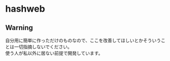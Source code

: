 # hashweb<br>
## Warning  
自分用に簡単に作っただけのものなので、ここを改善してほしいとかそういうことは一切指摘しないでください。  
使う人が私以外に居ない前提で開発しています。
